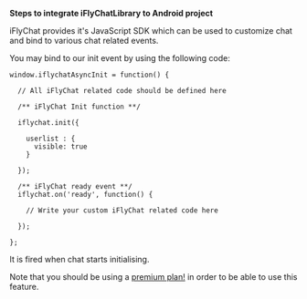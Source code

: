 **Steps to integrate iFlyChatLibrary to Android project**

iFlyChat provides it's JavaScript SDK which can be used to customize chat and bind to various chat related events.

You may bind to our init event by using the following code:
~~~
window.iflychatAsyncInit = function() {
  
  // All iFlyChat related code should be defined here
  
  /** iFlyChat Init function **/

  iflychat.init({
  
    userlist : {
      visible: true
    }

  });

  /** iFlyChat ready event **/
  iflychat.on('ready', function() {
    
    // Write your custom iFlyChat related code here

  }); 

};
~~~

It is fired when chat starts initialising. 

Note that you should be using a [premium plan!](https://iflychat.com/pricing) in order to be able to use this feature.
